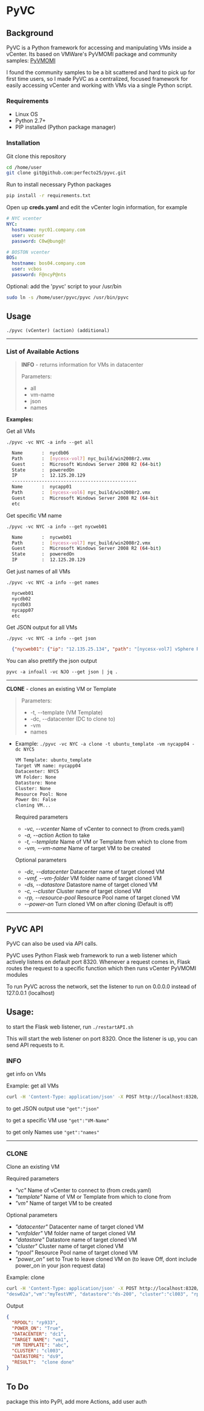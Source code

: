 # PyVC
## Background
PyVC is a Python framework for accessing and manipulating VMs inside a vCenter. Its based on VMWare's PyVMOMI package and community samples: [PyVMOMI](https://github.com/vmware/pyvmomi-community-samples)

I found the community samples to be a bit scattered and hard to pick up for first time users, so I made PyVC as a centralized, focused framework for easily accessing vCenter and working with VMs via a single Python script. 

### Requirements
 - Linux OS
 - Python 2.7+
 - PIP installed (Python package manager)


### Installation
Git clone this repository
```bash
cd /home/user
git clone git@github.com:perfecto25/pyvc.git
``` 

Run to install necessary Python packages
```bash
pip install -r requirements.txt
```
Open up **creds.yaml** and edit the vCenter login information, for example

```yaml
# NYC vcenter
NYC:
  hostname: nyc01.company.com
  user: vcuser
  password: C0w@bung@!

# BOSTON vcenter
BOS:
  hostname: bos04.company.com
  user: vcbos
  password: F@ncyP@nts
```
Optional: add the 'pyvc' script to your /usr/bin
```bash
sudo ln -s /home/user/pyvc/pyvc /usr/bin/pyvc
```

## Usage
```./pyvc (vCenter) (action) (additional)```

---
### List of Available Actions

> **INFO** - returns information for VMs in datacenter
> 
>  Parameters: 
> - all
> - vm-name
> - json
> - names
  
  **Examples:**
  
  Get all VMs
  
  ```./pyvc -vc NYC -a info --get all```
  
  ```bash
    Name       :  nycdb06
    Path       :  [nycesx-vol7] nyc_build/win2008r2.vmx
    Guest      :  Microsoft Windows Server 2008 R2 (64-bit)
    State      :  poweredOn
    IP         :  12.125.20.129
    ----------------------------------------------
    Name       :  nycapp01
    Path       :  [nycesx-vol6] nyc_build/win2008r2.vmx
    Guest      :  Microsoft Windows Server 2008 R2 (64-bit
    etc
  ```

  Get specific VM name
  
  ```./pyvc -vc NYC -a info --get nycweb01```
  ```bash
    Name       :  nycweb01
    Path       :  [nycesx-vol7] nyc_build/win2008r2.vmx
    Guest      :  Microsoft Windows Server 2008 R2 (64-bit)
    State      :  poweredOn
    IP         :  12.125.20.129
  ```

  Get just names of all VMs
  
  ```./pyvc -vc NYC -a info --get names```
  ```bash
    nycweb01
    nycdb02
    nycdb03
    nycapp07
    etc
  ```

  Get JSON output for all VMs
  
  ```./pyvc -vc NYC -a info --get json```
  ```json
    {"nycweb01": {"ip": "12.135.25.134", "path": "[nycesx-vol7] vSphere Replication Appliance/vSphere Replication Appliance.vmx", "state": "poweredOn", "guest": "SUSE Linux Enterprise 11 (64-bit)", "annotation": "vSphere Replication Appliance"}, "centos6.4": {"path": "[nycesx-ssd] centos7.2/centos7.2.vmx", "state": "poweredOff",  etc etc
  ```
    
  You can also prettify the json output

    pyvc -a infoall -vc NJO --get json | jq .


___


**CLONE** - clones an existing VM or Template
> 
>  Parameters: 
> - -t, --template (VM Template)
> - -dc, --datacenter (DC to clone to)
> - -vm
> - names

- Example: ```./pyvc -vc NYC -a clone -t ubuntu_template
     -vm nycapp04 -dc NYC5```
    ```bash
    VM Template: ubuntu_template
    Target VM name: nycapp04
    Datacenter: NYC5
    VM Folder: None
    Datastore: None
    Cluster: None
    Resource Pool: None
    Power On: False
    cloning VM...
    ```
  Required parameters
  - *-vc, --vcenter* Name of vCenter to connect to (from creds.yaml)
  - *-a, --action* Action to take
  - *-t, --template* Name of VM or Template from which to clone from
  - *-vm, --vm-name* Name of target VM to be created
  
  Optional parameters

  - *-dc, --datacenter* Datacenter name of target cloned VM
  - *-vmf, --vm-folder* VM folder name of target cloned VM
  - *-ds, --datastore* Datastore name of target cloned VM
  - *-c, --cluster* Cluster name of target cloned VM
  - *-rp, --resource-pool* Resource Pool name of target cloned VM
  - *--power-on* Turn cloned VM on after cloning (Default is off)
---
## PyVC API
PyVC can also be used via API calls.

PyVC uses Python Flask web framework to run a web listener which actively listens on default port 8320. Whenever a request comes in, Flask routes the request to a specific function which then runs vCenter PyVMOMI modules

To run PyVC across the network, set the listener to run on 0.0.0.0 instead of 127.0.0.1 (localhost)

## Usage:
to start the Flask web listener, run ```./restartAPI.sh```

This will start the web listener on port 8320. Once the listener is up, you can send API requests to it.

### INFO 
get info on VMs

Example: get all VMs
```bash
curl -H 'Content-Type: application/json' -X POST http://localhost:8320/api/info -d '{"vc":"NYC", "get":"all"}'
```
to get JSON output use ```"get":"json"```

to get a specific VM use ```"get":"VM-Name"```

to get only Names use ```"get":"names"```


---
### CLONE
Clone an existing VM

Required parameters
  - *"vc"* Name of vCenter to connect to (from creds.yaml)
  - *"template"* Name of VM or Template from which to clone from
  - *"vm"* Name of target VM to be created
  
Optional parameters

  - *"datacenter"* Datacenter name of target cloned VM
  - *"vmfolder"* VM folder name of target cloned VM
  - *"datastore"* Datastore name of target cloned VM
  - *"cluster"* Cluster name of target cloned VM
  - *"rpool"* Resource Pool name of target cloned VM
  - *"power_on"* set to True to leave cloned VM on (to leave Off, dont include power_on in your json request data)

Example: clone 
```bash
curl -H 'Content-Type: application/json' -X POST http://localhost:8320/api/clone -d '{"vc":"NYC", "template":"ubuntu16_templ","datacenter":
"desw02a","vm":"myTestVM", "datastore":"ds-200", "cluster":"cl003", "rpool":"rp3", "power_on":"True"}' | jq .
```
Output
```json
{
  "RPOOL": "rp933",
  "POWER_ON": "True",
  "DATACENTER": "dc1",
  "TARGET NAME": "vm1",
  "VM TEMPLATE": "abc",
  "CLUSTER": "cl003",
  "DATASTORE": "ds9",
  "RESULT":  "clone done"
}
```

## To Do
package this into PyPI, add more Actions, add user auth